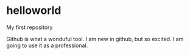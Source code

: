 # helloworld
My first repository

Github is what a wonduful tool. I am new in github, but so excited. I am going to use it as a professional.
